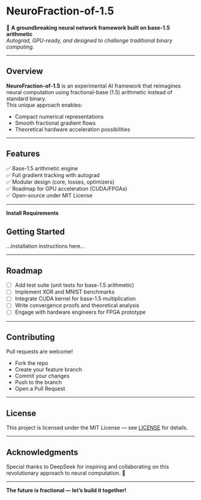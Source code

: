 # NeuroFraction-of-1.5

🚀 **A groundbreaking neural network framework built on base-1.5 arithmetic**  
*Autograd, GPU-ready, and designed to challenge traditional binary computing.*

---

## Overview

**NeuroFraction-of-1.5** is an experimental AI framework that reimagines neural computation using fractional-base (1.5) arithmetic instead of standard binary.  
This unique approach enables:
- Compact numerical representations
- Smooth fractional gradient flows
- Theoretical hardware acceleration possibilities

---

## Features

✅ Base-1.5 arithmetic engine  
✅ Full gradient tracking with autograd  
✅ Modular design (core, losses, optimizers)  
✅ Roadmap for GPU acceleration (CUDA/FPGAs)  
✅ Open-source under MIT License

---

**Install Requirements**
## Getting Started

...installation instructions here...

---

## Roadmap

- [ ] Add test suite (unit tests for base-1.5 arithmetic)  
- [ ] Implement XOR and MNIST benchmarks  
- [ ] Integrate CUDA kernel for base-1.5 multiplication  
- [ ] Write convergence proofs and theoretical analysis  
- [ ] Engage with hardware engineers for FPGA prototype

---

## Contributing

Pull requests are welcome!  
- Fork the repo  
- Create your feature branch  
- Commit your changes  
- Push to the branch  
- Open a Pull Request

---

## License

This project is licensed under the MIT License — see [LICENSE](LICENSE) for details.

---

## Acknowledgments

Special thanks to DeepSeek for inspiring and collaborating on this revolutionary approach to neural computation. 🙌

---

**The future is fractional — let’s build it together!**
